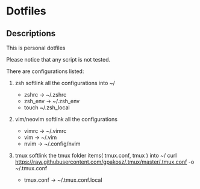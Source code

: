 Dotfiles
==========

Descriptions
---------
This is personal dotfiles

Please notice that any script is not tested. 

There are configurations listed:
1. zsh
	softlink all the configurations into ~/
	- zshrc -> ~/.zshrc
	- zsh\_env -> ~/.zsh\_env
	- touch ~/.zsh\_local

2. vim/neovim
	softlink all the configurations	
	- vimrc -> ~/.vimrc
	- vim -> ~/.vim
	- nvim -> ~/.config/nvim

3. tmux
	softlink the tmux folder items( tmux.conf, tmux ) into ~/
	curl  https://raw.githubusercontent.com/gpakosz/.tmux/master/.tmux.conf -o ~/.tmux.conf
	- tmux.conf -> ~/.tmux.conf.local
